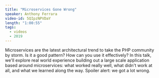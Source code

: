 ```yaml
---
title: "Microservices Gone Wrong"
speaker: Anthony Ferrara
video-id: 5QIpzNPVDaY
length: "1:00:55"
tags:
  - videos
  - 2019
---
```


Microservices are the latest architectural trend to take the PHP community by storm. Is it a good pattern? How can you use it effectively? In this talk, we'll explore real world experience building out a large scale application based around microservices: what worked really well, what didn't work at all, and what we learned along the way. Spoiler alert: we got a lot wrong.
